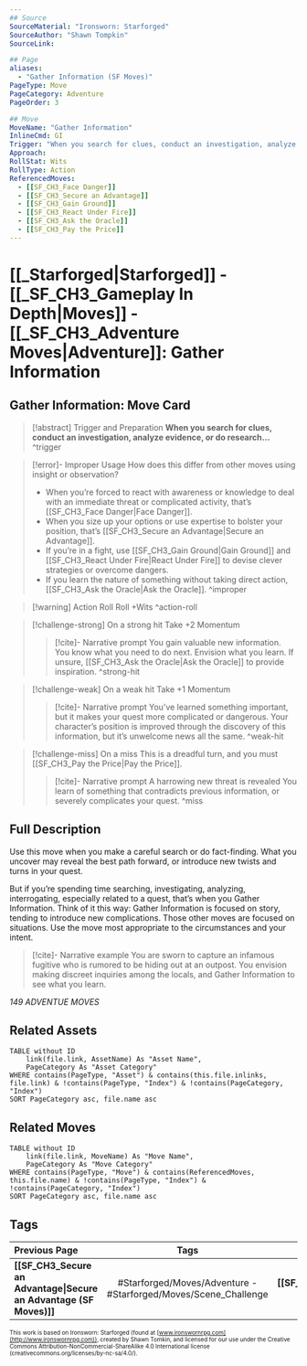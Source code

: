 ```yaml
---
## Source
SourceMaterial: "Ironsworn: Starforged"
SourceAuthor: "Shawn Tompkin"
SourceLink: 

## Page
aliases:
  - "Gather Information (SF Moves)"
PageType: Move
PageCategory: Adventure
PageOrder: 3

## Move
MoveName: "Gather Information"
InlineCmd: GI
Trigger: "When you search for clues, conduct an investigation, analyze evidence, or do research"
Approach: 
RollStat: Wits
RollType: Action
ReferencedMoves: 
  - [[SF_CH3_Face Danger]]
  - [[SF_CH3_Secure an Advantage]]
  - [[SF_CH3_Gain Ground]]
  - [[SF_CH3_React Under Fire]]
  - [[SF_CH3_Ask the Oracle]]
  - [[SF_CH3_Pay the Price]]
---
```

# [[_Starforged|Starforged]] - [[_SF_CH3_Gameplay In Depth|Moves]] - [[_SF_CH3_Adventure Moves|Adventure]]: Gather Information
## Gather Information: Move Card
>[!abstract]  Trigger and Preparation
>**When you search for clues, conduct an investigation, analyze evidence, or do research...** ^trigger

> [!error]- Improper Usage
> How does this differ from other moves using insight or observation? 
> * When you’re forced to react with awareness or knowledge to deal with an immediate threat or complicated activity, that’s [[SF_CH3_Face Danger|Face Danger]].
> * When you size up your options or use expertise to bolster your position, that’s [[SF_CH3_Secure an Advantage|Secure an Advantage]].
> * If you’re in a fight, use [[SF_CH3_Gain Ground|Gain Ground]] and [[SF_CH3_React Under Fire|React Under Fire]] to devise clever strategies or overcome dangers. 
> * If you learn the nature of something without taking direct action, [[SF_CH3_Ask the Oracle|Ask the Oracle]]. ^improper

> [!warning] Action Roll
> Roll +Wits ^action-roll

> [!challenge-strong] On a strong hit
>  Take +2 Momentum
> > [!cite]- Narrative prompt
> > You gain valuable new information. You know what you need to do next. Envision what you learn.  If unsure, [[SF_CH3_Ask the Oracle|Ask the Oracle]] to provide inspiration. ^strong-hit

> [!challenge-weak] On a weak hit
> Take +1 Momentum
> > [!cite]- Narrative prompt
> > You’ve learned something important, but it makes your quest more complicated or dangerous. 
> > Your character’s position is improved through the discovery of this information, but it’s unwelcome news all the same. ^weak-hit

> [!challenge-miss] On a miss
> This is a dreadful turn, and you must [[SF_CH3_Pay the Price|Pay the Price]].
> > [!cite]- Narrative prompt
> > A harrowing new threat is revealed
> > You learn of something that contradicts previous information, or severely complicates your quest. ^miss

## Full Description
Use this move when you make a careful search or do fact-finding. What you uncover may reveal the best path forward, or introduce new twists and turns in your quest.

But if you’re spending time searching, investigating, analyzing, interrogating, especially related to a quest, that’s when you Gather Information. Think of it this way: Gather Information is focused on story, tending to introduce new complications. Those other moves are focused on situations. Use the move most appropriate to the circumstances and your intent.

> [!cite]- Narrative example
> You are sworn to capture an infamous fugitive who is rumored to be hiding out at an outpost. You envision making discreet inquiries among the locals, and Gather Information to see what you learn.

*149 ADVENTUE MOVES*

## Related Assets
```dataview
TABLE without ID
	link(file.link, AssetName) As "Asset Name",
	PageCategory As "Asset Category"
WHERE contains(PageType, "Asset") & contains(this.file.inlinks, file.link) & !contains(PageType, "Index") & !contains(PageCategory, "Index")
SORT PageCategory asc, file.name asc
```

## Related Moves
```dataview
TABLE without ID
	link(file.link, MoveName) As "Move Name",
	PageCategory As "Move Category"
WHERE contains(PageType, "Move") & contains(ReferencedMoves, this.file.name) & !contains(PageType, "Index") & !contains(PageCategory, "Index")
SORT PageCategory asc, file.name asc
```

## Tags
| Previous Page | Tags | Next Page |
|:--- |:---:| ---:|
| **[[SF_CH3_Secure an Advantage\|Secure an Advantage (SF Moves)]]** | #Starforged/Moves/Adventure - #Starforged/Moves/Scene_Challenge | **[[SF_CH3_Compel\|Compel (SF Moves)]]** |

<font size=-2>This work is based on Ironsworn: Starforged (found at [www.ironswornrpg.com](http://www.ironswornrpg.com)), created by Shawn Tomkin, and licensed for our use under the Creative Commons Attribution-NonCommercial-ShareAlike 4.0 International license  (creativecommons.org/licenses/by-nc-sa/4.0/).</font>